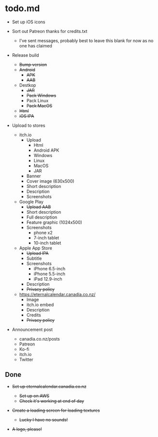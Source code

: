 # todo.md

  + Set up iOS icons

  + Sort out Patreon thanks for credits.txt
      - I've sent messages, probably best to leave this blank for now as no one has claimed
      
  + Release build
      - ~~Bump version~~
      - ~~Android~~
          - ~~APK~~
          - ~~AAB~~
      - Destkop
          - ~~JAR~~
          - ~~Pack Windows~~
          - Pack Linux
          - ~~Pack MacOS~~
      - ~~Html~~
      - ~~iOS IPA~~
      
  + Upload to stores
      - itch.io
          - Upload
              - Html
              - Android APK
              - Windows
              - Linux
              - MacOS
              - JAR
          - Banner
          - Cover image (630x500)
          - Short description
          - Description
          - Screenshots
      - Google Play
          - ~~Upload AAB~~
          - Short description
          - Full description
          - Feature graphic (1024x500)
          - Screenshots
              - phone x2
              - 7-inch tablet
              - 10-inch tablet
      - Apple App Store
          - ~~Upload IPA~~
          - Subtitle
          - Screenshots
              - iPhone 6.5-inch
              - iPhone 5.5-inch
              - iPad 12.9-inch
          - Description
          - ~~Privacy policy~~
      - https://eternalcalendar.canadia.co.nz/
          - Image
          - itch.io embed
          - Description
          - Credits
          - ~~Privacy policy~~
          
  + Announcement post
      - canadia.co.nz/posts
      - Patreon
      - Ko-fi
      - itch.io
      - Twitter          
      
## Done
  
  + ~~Set up eternalcalendar.canadia.co.nz~~
      - ~~Set up on AWS~~
      - ~~Check it's working at end of day~~
  
  + ~~Create a loading screen for loading textures~~
      - ~~Lucky I have no sounds!~~

  + ~~A logo, please!~~
  